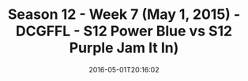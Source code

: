 ---
title: Season 12 - Week 7 (May 1, 2015) - DCGFFL - S12 Power Blue vs S12 Purple Jam
  It In)
teams-score:
- team: _teams/s12-power-blue.md
  score: 14
- team: _teams/s12-purple.md
  score: 38
mvp: Preston Bencivenga (P. Blue), AJ Reust (Purple)
game-ball: Sam Smallwood (P. Blue), Mike Hess (Purple)
season: 12
week: 7
date: '2016-05-01T20:16:02'
pageid: season-12-week-7-may-1-2015-4189-vs-4174
---